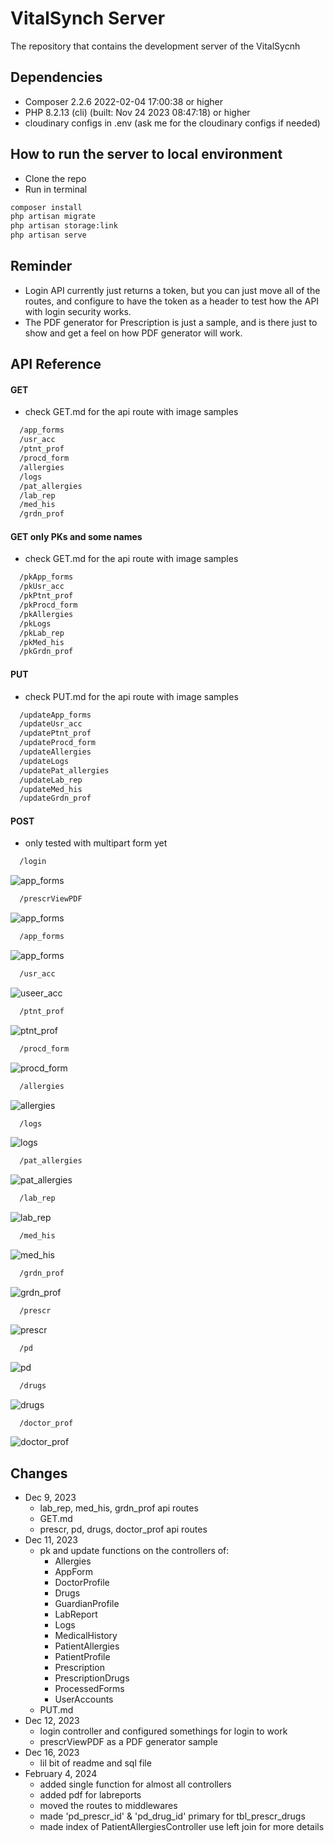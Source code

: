 # VitalSynch Server

The repository that contains the development server of the VitalSycnh

## Dependencies
- Composer 2.2.6 2022-02-04 17:00:38 or higher
- PHP 8.2.13 (cli) (built: Nov 24 2023 08:47:18) or higher
- cloudinary configs in .env (ask me for the cloudinary configs if needed)

## How to run the server to local environment

- Clone the repo
- Run in terminal

```bash
composer install 
php artisan migrate
php artisan storage:link
php artisan serve
```
## Reminder
* Login API currently just returns a token, but you can just move all of the routes, and configure to have the token as a header to test how the API with login security works.
* The PDF generator for Prescription is just a sample, and is there just to show and get a feel on how PDF generator will work.

## API Reference
#### GET
* check GET.md for the api route with image samples
```bash
  /app_forms
  /usr_acc
  /ptnt_prof
  /procd_form
  /allergies
  /logs
  /pat_allergies
  /lab_rep
  /med_his
  /grdn_prof
```

#### GET only PKs and some names
* check GET.md for the api route with image samples
```bash
  /pkApp_forms
  /pkUsr_acc
  /pkPtnt_prof
  /pkProcd_form
  /pkAllergies
  /pkLogs
  /pkLab_rep
  /pkMed_his
  /pkGrdn_prof
```

#### PUT
* check PUT.md for the api route with image samples
```bash
  /updateApp_forms
  /updateUsr_acc
  /updatePtnt_prof
  /updateProcd_form
  /updateAllergies
  /updateLogs
  /updatePat_allergies
  /updateLab_rep
  /updateMed_his
  /updateGrdn_prof
```

#### POST
* only tested with multipart form yet

```bash
  /login
```
![app_forms](screenshots/post-login.png)

```bash
  /prescrViewPDF
```
![app_forms](screenshots/post-prescrViewPDF.png)

```bash
  /app_forms
```
![app_forms](screenshots/post-app_forms.png)

```bash
  /usr_acc
```
![useer_acc](screenshots/post-user_acc.png)

```bash
  /ptnt_prof
```
![ptnt_prof](screenshots/post-ptnt_prof.png)

```bash
  /procd_form
```
![procd_form](screenshots/post-procd_form.png)

```bash
  /allergies
```
![allergies](screenshots/post-allergies.png)

```bash
  /logs
```
![logs](screenshots/post-logs.png)

```bash
  /pat_allergies
```
![pat_allergies](screenshots/post-pa_pat_allergies.png)

```bash
  /lab_rep
```
![lab_rep](screenshots/post-lab_rep.png)

```bash
  /med_his
```
![med_his](screenshots/post-med_his.png)

```bash
  /grdn_prof
```
![grdn_prof](screenshots/post-grdn_prof.png)

```bash
  /prescr
```
![prescr](screenshots/post-prescr.png)

```bash
  /pd
```
![pd](screenshots/post-pd.png)

```bash
  /drugs
```
![drugs](screenshots/post-drugs.png)

```bash
  /doctor_prof
```
![doctor_prof](screenshots/post-doctor_prof.png)


## Changes
* Dec 9, 2023
     * lab_rep, med_his, grdn_prof api routes
     * GET.md
     * prescr, pd, drugs, doctor_prof api routes
* Dec 11, 2023
     * pk and update functions on the controllers of:
          * Allergies
          * AppForm
          * DoctorProfile
          * Drugs
          * GuardianProfile
          * LabReport
          * Logs
          * MedicalHistory
          * PatientAllergies
          * PatientProfile
          * Prescription
          * PrescriptionDrugs
          * ProcessedForms
          * UserAccounts
     * PUT.md
* Dec 12, 2023
     * login controller and configured somethings for login to work
     * prescrViewPDF as a PDF generator sample
* Dec 16, 2023
     * lil bit of readme and sql file 
* February 4, 2024
     * added single function for almost all controllers
     * added pdf for labreports
     * moved the routes to middlewares
     * made 'pd_prescr_id' & 'pd_drug_id' primary for tbl_prescr_drugs
     * made index of PatientAllergiesController use left join for more details


